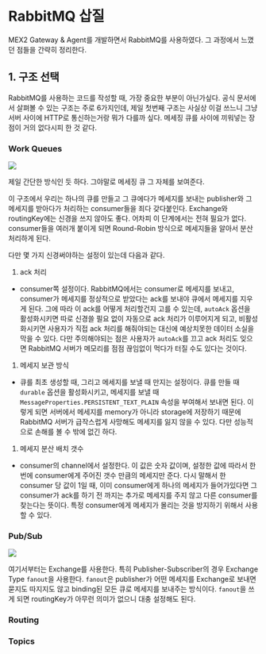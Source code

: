 # RabbitMQ 삽질

MEX2 Gateway & Agent를 개발하면서 RabbitMQ를 사용하였다. 그 과정에서 느꼈던 점들을 간략히 정리한다.

## 1. 구조 선택

RabbitMQ를 사용하는 코드를 작성할 때, 가장 중요한 부분이 아닌가싶다.
공식 문서에서 살펴볼 수 있는 구조는 주로 6가지인데, 제일 첫번째 구조는 사실상 이걸 쓰느니 그냥 서버 사이에 HTTP로 통신하는거랑 뭐가 다를까 싶다. 메세징 큐를 사이에 끼워넣는 장점이 거의 없다시피 한 것 같다.

### Work Queues

![](https://www.rabbitmq.com/img/tutorials/python-two.png)

제일 간단한 방식인 듯 하다. 그야말로 메세징 큐 그 자체를 보여준다.

이 구조에서 우리는 하나의 큐를 만들고 그 큐에다가 메세지를 보내는 publisher와 그 메세지를 받아다가 처리하는 consumer들을 죄다 갖다붙인다. Exchange와 routingKey에는 신경을 쓰지 않아도 좋다. 어차피 이 단계에서는 전혀 필요가 없다. consumer들을 여러개 붙이게 되면 Round-Robin 방식으로 메세지들을 알아서 분산 처리하게 된다.

다만 몇 가지 신경써야하는 설정이 있는데 다음과 같다.

1. ack 처리
  - consumer쪽 설정이다. RabbitMQ에서는 consumer로 메세지를 보내고, consumer가 메세지를 정상적으로 받았다는 ack를 보내야 큐에서 메세지를 지우게 된다. 그에 따라 이 ack를 어떻게 처리할건지 고를 수 있는데, `autoAck` 옵션을 활성화시키면 따로 신경쓸 필요 없이 자동으로 ack 처리가 이루어지게 되고, 비활성화시키면 사용자가 직접 ack 처리를 해줘야되는 대신에 예상치못한 데이터 소실을 막을 수 있다. 다만 주의해야되는 점은 사용자가 `autoAck`를 끄고 ack 처리도 잊으면 RabbitMQ 서버가 메모리를 점점 끊임없이 먹다가 터질 수도 있다는 것이다. 
1. 메세지 보관 방식
  - 큐를 최초 생성할 때, 그리고 메세지를 보낼 때 만지는 설정이다. 큐를 만들 때 `durable` 옵션을 활성화시키고, 메세지를 보낼 때 `MessageProperties.PERSISTENT_TEXT_PLAIN` 속성을 부여해서 보내면 된다. 이렇게 되면 서버에서 메세지를 memory가 아니라 storage에 저장하기 때문에 RabbitMQ 서버가 급작스럽게 사망해도 메세지를 잃지 않을 수 있다. 다만 성능적으로 손해를 볼 수 밖에 없긴 하다.
1. 메세지 분산 배치 갯수
  - consumer의 channel에서 설정한다. 이 값은 숫자 값이며, 설정한 값에 따라서 한번에 consumer에게 주어진 갯수 만큼의 메세지만 준다. 다시 말해서 한 consumer 당 값이 1일 때, 이미 consumer에게 하나의 메세지가 들어가있다면 그 consumer가 ack를 하기 전 까지는 추가로 메세지를 주지 않고 다른 consumer를 찾는다는 뜻이다. 특정 consumer에게 메세지가 몰리는 것을 방지하기 위해서 사용할 수 있다.

### Pub/Sub

![](https://www.rabbitmq.com/img/tutorials/exchanges.png)

여기서부터는 Exchange를 사용한다. 특히 Publisher-Subscriber의 경우 Exchange Type `fanout`을 사용한다. `fanout`은 publisher가 어떤 메세지를 Exchange로 보내면 묻지도 따지지도 않고 binding된 모든 큐로 메세지를 보내주는 방식이다. `fanout`을 쓰게 되면 routingKey가 아무런 의미가 없으니 대충 설정해도 된다.

### Routing

### Topics